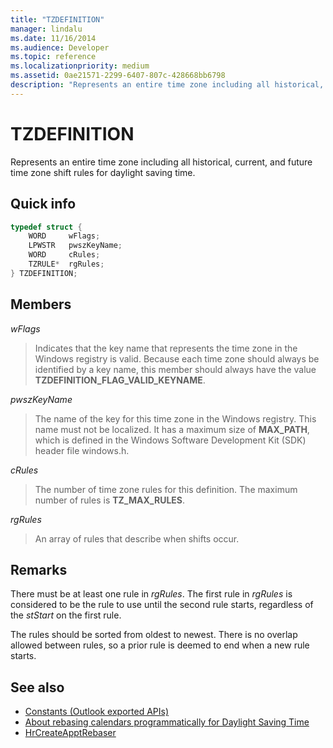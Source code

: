 ```yaml
---
title: "TZDEFINITION"
manager: lindalu
ms.date: 11/16/2014
ms.audience: Developer
ms.topic: reference
ms.localizationpriority: medium
ms.assetid: 0ae21571-2299-6407-807c-428668bb6798
description: "Represents an entire time zone including all historical, current, and future time zone shift rules for daylight saving time."
---
```


# TZDEFINITION

Represents an entire time zone including all historical, current, and future time zone shift rules for daylight saving time.
  
## Quick info

```cpp
typedef struct { 
    WORD     wFlags;  
    LPWSTR   pwszKeyName; 
    WORD     cRules; 
    TZRULE*  rgRules; 
} TZDEFINITION;
```

## Members

_wFlags_
  
> Indicates that the key name that represents the time zone in the Windows registry is valid. Because each time zone should always be identified by a key name, this member should always have the value **TZDEFINITION_FLAG_VALID_KEYNAME**.

_pwszKeyName_
  
> The name of the key for this time zone in the Windows registry. This name must not be localized. It has a maximum size of **MAX_PATH**, which is defined in the Windows Software Development Kit (SDK) header file windows.h.

_cRules_
  
> The number of time zone rules for this definition. The maximum number of rules is **TZ_MAX_RULES**.

_rgRules_
  
> An array of rules that describe when shifts occur.

## Remarks

There must be at least one rule in _rgRules_. The first rule in _rgRules_ is considered to be the rule to use until the second rule starts, regardless of the _stStart_ on the first rule.
  
The rules should be sorted from oldest to newest. There is no overlap allowed between rules, so a prior rule is deemed to end when a new rule starts.
  
## See also

- [Constants (Outlook exported APIs)](constants-outlook-exported-apis.md)
- [About rebasing calendars programmatically for Daylight Saving Time](about-rebasing-calendars-programmatically-for-daylight-saving-time.md)  
- [HrCreateApptRebaser](hrcreateapptrebaser.md)
